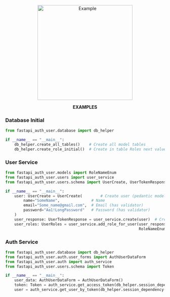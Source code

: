 <p align="center">
 <img width="300px" src="https://cdn-icons-png.flaticon.com/512/5650/5650380.png" alt="Example">
</p>
<p align="center">
    <b>EXAMPLES</b>
</p>

### Database Initial

<div class="termy">

```Python
from fastapi_auth_user.database import db_helper

if __name__ == "__main__":
	db_helper.create_all_tables()    # Create all model tables
	db_helper.create_role_initial()  # Create in table Roles next values: Admin, User, Moderator
```

</div>


### User Service

<div class="termy">

```Python
from fastapi_auth_user.models import RoleNameEnum
from fastapi_auth_user.users import user_service
from fastapi_auth_user.users.schema import UserCreate, UserTokenResponse, UserRoles

if __name__ == "__main__":
	user: UserCreate = UserCreate(        # Create user (pedantic model) with next fields:
		name="SomeName",              # Name
		email="Some_name@gmail.com",  # Email (has validator)
		password="Aa1!LongPassword"   # Password (has validator)
	)
	user_response: UserTokenResponse = user_service.create(user)  # Create user on db and return response
	user_roles: UserRoles = user_service.add_role_for_user(user_response.id,
	                                                       RoleNameEnum.ADMIN)  # Add for him role 'Admin'


```

</div>

### Auth Service

<div class="termy">

```Python
from fastapi_auth_user.database import db_helper
from fastapi_auth_user.auth.user_forms import AuthUserDataForm
from fastapi_auth_user.auth import auth_service
from fastapi_auth_user.users.schema import Token

if __name__ == "__main__":
	user_data: AuthUserDataForm = AuthUserDataForm()
	token: Token = auth_service.get_access_token(db_helper.session_dependency(), user_data)
	user = auth_service.get_user_by_token(db_helper.session_dependency(), token)
```

</div>

